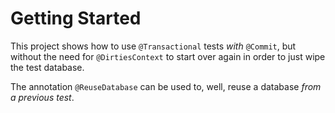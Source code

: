 # Getting Started

This project shows how to use `@Transactional` tests _with_ `@Commit`,
but without the need for `@DirtiesContext` to start over again in order
to just wipe the test database.

The annotation `@ReuseDatabase` can be used to, well, reuse a database _from a previous test_.
